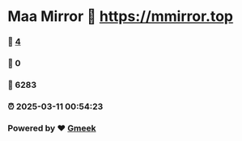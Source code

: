# Maa Mirror :link: https://mmirror.top 
### :page_facing_up: [4](https://mmirror.top/tag.html) 
### :speech_balloon: 0 
### :hibiscus: 6283 
### :alarm_clock: 2025-03-11 00:54:23 
### Powered by :heart: [Gmeek](https://github.com/Meekdai/Gmeek)
